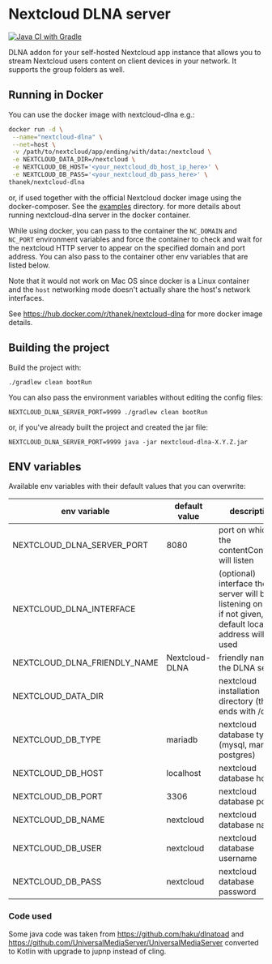 # Nextcloud DLNA server

[![Java CI with Gradle](https://github.com/thanek/nextcloud-dlna/actions/workflows/gradle.yml/badge.svg)](https://github.com/thanek/nextcloud-dlna/actions/workflows/gradle.yml)

DLNA addon for your self-hosted Nextcloud app instance that allows you to stream Nextcloud users content on client
devices in your network.
It supports the group folders as well.

## Running in Docker

You can use the docker image with nextcloud-dlna e.g.:

```bash
docker run -d \
 --name="nextcloud-dlna" \
 --net=host \
 -v /path/to/nextcloud/app/ending/with/data:/nextcloud \
 -e NEXTCLOUD_DATA_DIR=/nextcloud \
 -e NEXTCLOUD_DB_HOST='<your_nextcloud_db_host_ip_here>' \
 -e NEXTCLOUD_DB_PASS='<your_nextcloud_db_pass_here>' \
thanek/nextcloud-dlna
```

or, if used together with the official Nextcloud docker image using the docker-composer. See the [examples](./examples)
directory. for more details about running nextcloud-dlna server in the docker container.

While using docker, you can pass to the container the `NC_DOMAIN` and `NC_PORT` environment variables and force the container 
to check and wait for the nextcloud HTTP server to appear on the specified domain and port address.
You can also pass to the container other env variables that are listed below.

Note that it would not work on Mac OS since docker is a Linux container and the `host` networking mode doesn't actually
share the host's network interfaces.

See https://hub.docker.com/r/thanek/nextcloud-dlna for more docker image details.

## Building the project

Build the project with:

`./gradlew clean bootRun`

You can also pass the environment variables without editing the config files:

`NEXTCLOUD_DLNA_SERVER_PORT=9999 ./gradlew clean bootRun`

or, if you've already built the project and created the jar file:

`NEXTCLOUD_DLNA_SERVER_PORT=9999 java -jar nextcloud-dlna-X.Y.Z.jar`

## ENV variables

Available env variables with their default values that you can overwrite:

| env variable                 | default value  | description                                                                                                   |  
|------------------------------|----------------|---------------------------------------------------------------------------------------------------------------|
| NEXTCLOUD_DLNA_SERVER_PORT   | 8080           | port on which the contentController will listen                                                               |
| NEXTCLOUD_DLNA_INTERFACE     |                | (optional) interface the server will be listening on<br/>if not given, the default local address will be used |
| NEXTCLOUD_DLNA_FRIENDLY_NAME | Nextcloud-DLNA | friendly name of the DLNA service                                                                             |
| NEXTCLOUD_DATA_DIR           |                | nextcloud installation directory (that ends with /data)                                                       |
| NEXTCLOUD_DB_TYPE            | mariadb        | nextcloud database type (mysql, mariadb, postgres)                                                            |
| NEXTCLOUD_DB_HOST            | localhost      | nextcloud database host                                                                                       |
| NEXTCLOUD_DB_PORT            | 3306           | nextcloud database port                                                                                       |
| NEXTCLOUD_DB_NAME            | nextcloud      | nextcloud database name                                                                                       |
| NEXTCLOUD_DB_USER            | nextcloud      | nextcloud database username                                                                                   |
| NEXTCLOUD_DB_PASS            | nextcloud      | nextcloud database password                                                                                   |

### Code used

Some java code was taken from https://github.com/haku/dlnatoad
and https://github.com/UniversalMediaServer/UniversalMediaServer converted to Kotlin with upgrade to jupnp instead of
cling.
